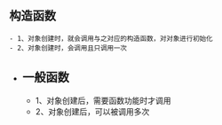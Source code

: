 ## 构造函数
	- 1、对象创建时，就会调用与之对应的构造函数，对对象进行初始化
	- 2、对象创建时，会调用且只调用一次
- ## 一般函数
	- 1、对象创建后，需要函数功能时才调用
	- 2、对象创建后，可以被调用多次